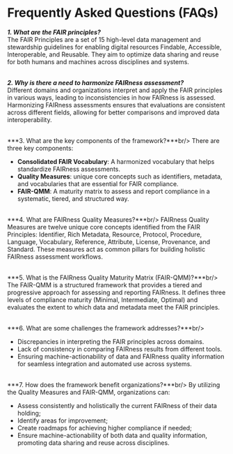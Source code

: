 Frequently Asked Questions (FAQs)
=================================

***1. What are the FAIR principles?***<br/>
The FAIR Principles are a set of 15 high-level data management and stewardship guidelines for enabling digital resources Findable, Accessible, Interoperable, and Reusable. They aim to optimize data sharing and reuse for both humans and machines across disciplines and systems.<br/><br/>

***2. Why is there a need to harmonize FAIRness assessment?***<br/>
Different domains and organizations interpret and apply the FAIR principles in various ways, leading to inconsistencies in how FAIRness is assessed. Harmonizing FAIRness assessments ensures that evaluations are consistent across different fields, allowing for better comparisons and improved data interoperability.<br/><br/>

***3. What are the key components of the framework?***br/>
There are three key components:
* **Consolidated FAIR Vocabulary**: A harmonized vocabulary that helps standardize FAIRness assessments.
* **Quality Measures**: unique core concepts such as identifiers, metadata, and vocabularies that are essential for FAIR compliance.
* **FAIR-QMM**: A maturity matrix to assess and report compliance in a systematic, tiered, and structured way.<br/><br/>

***4. What are FAIRness Quality Measures?***br/>
FAIRness Quality Measures are twelve unique core concepts identified from the FAIR Principles: Identifier, Rich Metadata, Resource, Protocol, Procedure, Language, Vocabulary, Reference, Attribute, License, Provenance, and Standard. These measures act as common pillars for building holistic FAIRness assessment workflows.<br/><br/>

***5. What is the FAIRness Quality Maturity Matrix (FAIR-QMM)?***br/>
The FAIR-QMM is a structured framework that provides a tiered and progressive approach for assessing and reporting FAIRness. It defines three levels of compliance maturity (Minimal, Intermediate, Optimal) and evaluates the extent to which data and metadata meet the FAIR principles.<br/><br/>

***6. What are some challenges the framework addresses?***br/>
* Discrepancies in interpreting the FAIR principles across domains.
* Lack of consistency in comparing FAIRness results from different tools.
* Ensuring machine-actionability of data and FAIRness quality information for seamless integration and automated use across systems.<br/><br/>

***7. How does the framework benefit organizations?***br/>
By utilizing the Quality Measures and FAIR-QMM, organizations can:
* Assess consistently and holistically the current FAIRness of their data holding;
* Identify areas for improvement;
* Create roadmaps for achieving higher compliance if needed;
* Ensure machine-actionability of both data and quality information, promoting data sharing and reuse across disciplines.<br/><br/>
